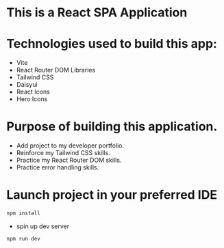 # This is a React SPA Application

# Technologies used to build this app:

- Vite
- React Router DOM Libraries
- Tailwind CSS
- Daisyui
- React Icons
- Hero Icons

# Purpose of building this application.

- Add project to my developer portfolio.
- Reinforce my Tailwind CSS skills.
- Practice my React Router DOM skills.
- Practice error handling skills.

# Launch project in your preferred IDE

```sh
npm install
```

- spin up dev server

```sh
npm run dev
```
